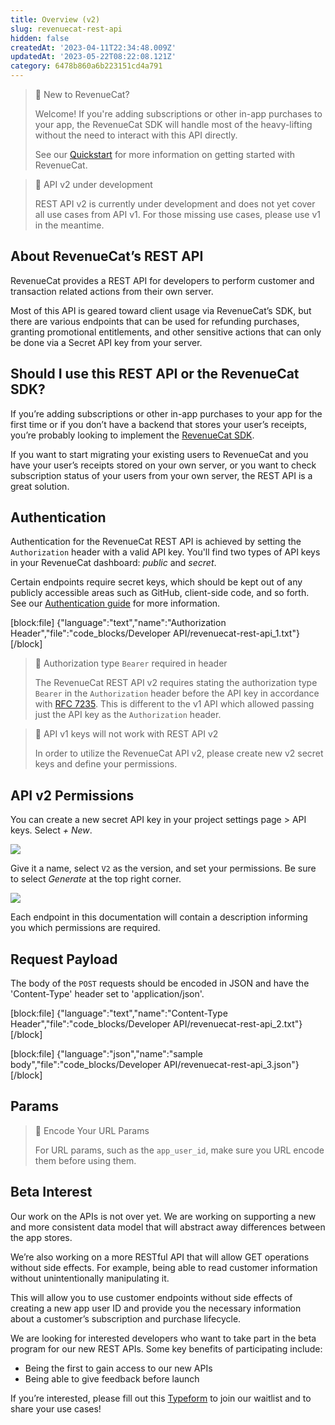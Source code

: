 ```yaml
---
title: Overview (v2)
slug: revenuecat-rest-api
hidden: false
createdAt: '2023-04-11T22:34:48.009Z'
updatedAt: '2023-05-22T08:22:08.121Z'
category: 6478b860a6b223151cd4a791
---
```

> 📘 New to RevenueCat?
> 
> Welcome! If you're adding subscriptions or other in-app purchases to your app, the RevenueCat SDK will handle most of the heavy-lifting without the need to interact with this API directly.
> 
> See our [Quickstart](doc:getting-started) for more information on getting started with RevenueCat.

> 📘 API v2 under development
> 
> REST API v2 is currently under development and does not yet cover all use cases from API v1. For those missing use cases, please use v1 in the meantime.

## About RevenueCat’s REST API

RevenueCat provides a REST API for developers to perform customer and transaction related actions from their own server. 

Most of this API is geared toward client usage via RevenueCat’s SDK, but there are various endpoints that can be used for refunding purchases, granting promotional entitlements, and other sensitive actions that can only be done via a Secret API key from your server.

## Should I use this REST API or the RevenueCat SDK?

If you’re adding subscriptions or other in-app purchases to your app for the first time or if you don’t have a backend that stores your user’s receipts, you’re probably looking to implement the [RevenueCat SDK](doc:installation).

If you want to start migrating your existing users to RevenueCat and you have your user’s receipts stored on your own server, or you want to check subscription status of your users from your own server, the REST API is a great solution.

## Authentication

Authentication for the RevenueCat REST API is achieved by setting the `Authorization` header with a valid API key. You'll find two types of API keys in your RevenueCat dashboard: _public_ and _secret_. 

Certain endpoints require secret keys, which should be kept out of any publicly accessible areas such as GitHub, client-side code, and so forth. See our [Authentication guide](doc:authentication) for more information.

[block:file]
{"language":"text","name":"Authorization Header","file":"code_blocks/Developer API/revenuecat-rest-api_1.txt"}
[/block]

> 🚧 Authorization type `Bearer` required in header
> 
> The RevenueCat REST API v2 requires stating the authorization type `Bearer` in the `Authorization` header before the API key in accordance with [RFC 7235](https://datatracker.ietf.org/doc/html/rfc7235). This is different to the v1 API which allowed passing just the API key as the `Authorization` header.

> 🚧 API v1 keys will not work with REST API v2
> 
> In order to utilize the RevenueCat API v2, please create new v2 secret keys and define your permissions.

## API v2 Permissions

You can create a new secret API key in your project settings page > API keys. Select _+ New_.

![](https://files.readme.io/c640edd-image.png)

Give it a name, select `V2` as the version, and set your permissions. Be sure to select _Generate_ at the top right corner.

![](https://files.readme.io/842f5ae-image.png)

Each endpoint in this documentation will contain a description informing you which permissions are required.

## Request Payload

The body of the `POST` requests should be encoded in JSON and have the 'Content-Type' header set to 'application/json'.

[block:file]
{"language":"text","name":"Content-Type Header","file":"code_blocks/Developer API/revenuecat-rest-api_2.txt"}
[/block]

[block:file]
{"language":"json","name":"sample body","file":"code_blocks/Developer API/revenuecat-rest-api_3.json"}
[/block]

## Params

> 🚧 Encode Your URL Params
> 
> For URL params, such as the `app_user_id`, make sure you URL encode them before using them.

## Beta Interest

Our work on the APIs is not over yet. We are working on supporting a new and more consistent data model that will abstract away differences between the app stores. 

We’re also working on a more RESTful API that will allow GET operations without side effects. For example, being able to read customer information without unintentionally manipulating it. 

This will allow you to use customer endpoints without side effects of creating a new app user ID and provide you the necessary information about a customer’s subscription and purchase lifecycle.

We are looking for interested developers who want to take part in the beta program for our new REST APIs. Some key benefits of participating include:

- Being the first to gain access to our new APIs
- Being able to give feedback before launch

If you’re interested, please fill out this [Typeform](https://form.typeform.com/to/VltVNhW8) to join our waitlist and to share your use cases!